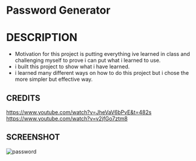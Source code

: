 # Password Generator

# DESCRIPTION 
- Motivation for this project is putting everything ive learned in class and 
challenging myself to prove i can put what i learned to use. 
- i built this project to show what i have learned.
- i learned many different ways on how to do this project but i chose the
more simpler but effective way. 


## CREDITS 
https://www.youtube.com/watch?v=JheVaV6bPvE&t=482s
https://www.youtube.com/watch?v=v2jfGo7ztm8

## SCREENSHOT 
![password](https://user-images.githubusercontent.com/111783227/191163885-65015509-3c2c-416d-a816-93f37e5e4e43.png)
